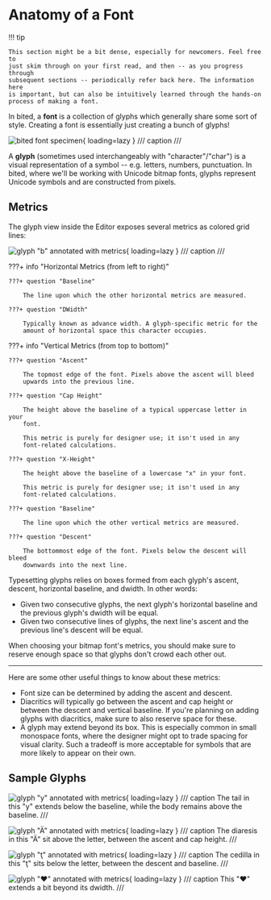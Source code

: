 # Anatomy of a Font

!!! tip

    This section might be a bit dense, especially for newcomers. Feel free to
    just skim through on your first read, and then -- as you progress through
    subsequent sections -- periodically refer back here. The information here
    is important, but can also be intuitively learned through the hands-on
    process of making a font.

In bited, a **font** is a collection of glyphs which generally share some sort
of style. Creating a font is essentially just creating a bunch of glyphs!

![bited font specimen](assets/font.png){ loading=lazy }
/// caption
///

A **glyph** (sometimes used interchangeably with "character"/"char") is a
visual representation of a symbol -- e.g. letters, numbers, punctuation. In
bited, where we'll be working with Unicode bitmap fonts, glyphs represent
Unicode symbols and are constructed from pixels.

## Metrics

The glyph view inside the Editor exposes several metrics as colored grid lines:

![glyph "b" annotated with metrics](assets/glyph-b.png){ loading=lazy }
/// caption
///

???+ info "Horizontal Metrics (from left to right)"

    ???+ question "Baseline"

        The line upon which the other horizontal metrics are measured.

    ???+ question "DWidth"

        Typically known as advance width. A glyph-specific metric for the
        amount of horizontal space this character occupies.

???+ info "Vertical Metrics (from top to bottom)"

    ???+ question "Ascent"

        The topmost edge of the font. Pixels above the ascent will bleed
        upwards into the previous line.

    ???+ question "Cap Height"

        The height above the baseline of a typical uppercase letter in your
        font.

        This metric is purely for designer use; it isn't used in any
        font-related calculations.

    ???+ question "X-Height"

        The height above the baseline of a lowercase "x" in your font.

        This metric is purely for designer use; it isn't used in any
        font-related calculations.

    ???+ question "Baseline"

        The line upon which the other vertical metrics are measured.

    ???+ question "Descent"

        The bottommost edge of the font. Pixels below the descent will bleed
        downwards into the next line.

Typesetting glyphs relies on boxes formed from each glyph's ascent, descent,
horizontal baseline, and dwidth. In other words:

- Given two consecutive glyphs, the next glyph's horizontal baseline and the
    previous glyph's dwidth will be equal.
- Given two consecutive lines of glyphs, the next line's ascent and the
    previous line's descent will be equal.

When choosing your bitmap font's metrics, you should make sure to reserve
enough space so that glyphs don't crowd each other out.

---

Here are some other useful things to know about these metrics:

- Font size can be determined by adding the ascent and descent.
- Diacritics will typically go between the ascent and cap height or between the
    descent and vertical baseline. If you're planning on adding glyphs with
    diacritics, make sure to also reserve space for these.
- A glyph may extend beyond its box. This is especially common in small
    monospace fonts, where the designer might opt to trade spacing for visual
    clarity. Such a tradeoff is more acceptable for symbols that are more
    likely to appear on their own.

## Sample Glyphs

<div class='grid cards' markdown>

![glyph "y" annotated with metrics](assets/glyph-y.png){ loading=lazy }
/// caption
The tail in this "y" extends below the baseline, while the body remains above
the baseline.
///

![glyph "Ä" annotated with metrics](assets/glyph-a-diar.png){ loading=lazy }
/// caption
The diaresis in this "Ä" sit above the letter, between the ascent and cap
height.
///

![glyph "ţ" annotated with metrics](assets/glyph-t-ced.png){ loading=lazy }
/// caption
The cedilla in this "ţ" sits below the letter, between the descent and
baseline.
///

![glyph "♥" annotated with metrics](assets/glyph-heart.png){ loading=lazy }
/// caption
This "♥" extends a bit beyond its dwidth.
///

</div>
